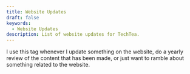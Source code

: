 ```yaml
---
title: Website Updates
draft: false
keywords:
  - Website Updates
description: List of website updates for TechTea.
---
```


I use this tag whenever I update something on the website, do a yearly review of the content that has been made, or just want to ramble about something related to the website.